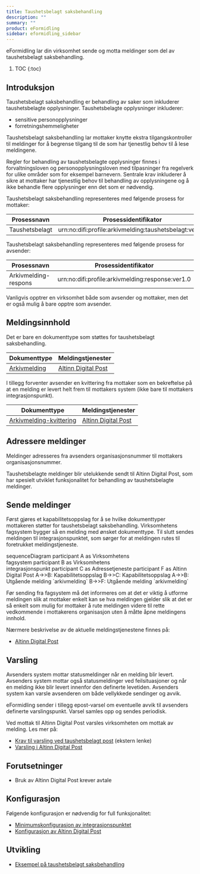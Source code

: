 ```yaml
---
title: Taushetsbelagt saksbehandling
description: ""
summary: ""
product: eFormidling
sidebar: eformidling_sidebar
---
```


eFormidling lar din virksomhet sende og motta meldinger som del av taushetsbelagt saksbehandling.

1. TOC
{:toc}

## Introduksjon

Taushetsbelagt saksbehandling er behandling av saker som inkluderer taushetsbelagte opplysninger. Taushetsbelagte
opplysninger inkluderer:

- sensitive personopplysninger
- forretningshemmeligheter

Taushetsbelagt saksbehandling lar mottaker knytte ekstra tilgangskontroller til meldinger for å begrense tilgang til de
som har tjenestlig behov til å lese meldingene.

Regler for behandling av taushetsbelagte opplysninger finnes i forvaltningsloven og personopplysningsloven  med
tilpasninger fra regelverk for ulike områder som for eksempel barnevern. Sentrale krav inkluderer å sikre at mottaker
har tjenestlig behov til behandling av opplysningene og å ikke behandle flere opplysninger enn det som er nødvendig. 

Taushetsbelagt saksbehandling representeres med følgende prosess for mottaker:

| **Prosessnavn** | **Prosessidentifikator**                               |
|-----------------|--------------------------------------------------------|
| Taushetsbelagt  | urn:no:difi:profile:arkivmelding:taushetsbelagt:ver1.0 |

Taushetsbelagt saksbehandling representeres med følgende prosess for avsender:

| **Prosessnavn**      | **Prosessidentifikator**                         |
|----------------------|--------------------------------------------------|
| Arkivmelding-respons | urn:no:difi:profile:arkivmelding:response:ver1.0 |

Vanligvis opptrer en virksomhet både som avsender og mottaker, men det er også mulig å bare opptre som avsender.

## Meldingsinnhold

Det er bare en dokumenttype som støttes for taushetsbelagt saksbehandling.

| **Dokumenttype**                                        | **Meldingstjenester**                                                     |
|---------------------------------------------------------|---------------------------------------------------------------------------|
| [Arkivmelding](../Utvikling/Dokumenttyper/arkivmelding) | [Altinn Digital Post](../Utvikling/Meldingstjenester/altinn_digital_post) |

I tillegg forventer avsender en kvittering fra mottaker som en bekreftelse på at en melding er levert helt frem til
mottakers system (ikke bare til mottakers integrasjonspunkt).

| **Dokumenttype**                                                             | **Meldingstjenester**                                                     |
|------------------------------------------------------------------------------|---------------------------------------------------------------------------|
| [Arkivmelding-kvittering](../Utvikling/Dokumenttyper/arkivmeldingkvittering) | [Altinn Digital Post](../Utvikling/Meldingstjenester/altinn_digital_post) |

## Adressere meldinger

Meldinger adresseres fra avsenders organisasjonsnummer til mottakers organisasjonsnummer.

Taushetsbelagte meldinger blir utelukkende sendt til Altinn Digital Post, som har spesielt utviklet funksjonalitet for
behandling av taushetsbelagte meldinger.

## Sende meldinger

Først gjøres et kapabilitetsoppslag for å se hvilke dokumenttyper mottakeren støtter for taushetsbelagt saksbehandling.
Virksomhetens fagsystem bygger så en melding med ønsket dokumenttype. Til slutt sendes meldingen til
integrasjonspunktet, som sørger for at meldingen rutes til foretrukket meldingstjeneste.

<div class="mermaid">
sequenceDiagram
participant A as Virksomhetens<br>fagsystem
participant B as Virksomhetens<br>integrasjonspunkt
participant C as Adressetjeneste
participant F as Altinn Digital Post
A->>B: Kapabilitetsoppslag
B->>C: Kapabilitetsoppslag
A->>B: Utgående melding `arkivmelding`
B->>F: Utgående melding `arkivmelding`
</div>

Før sending fra fagsystem må det informeres om at det er viktig å utforme meldingen slik at mottaker enkelt kan se hva
meldingen gjelder slik at det er så enkelt som mulig for mottaker å rute meldingen videre til rette vedkommende i
mottakerens organisasjon uten å måtte åpne meldingens innhold.

Nærmere beskrivelse av de aktuelle meldingstjenestene finnes på:

- [Altinn Digital Post](../Utvikling/Meldingstjenester/altinn_digital_post)

## Varsling

Avsenders system mottar statusmeldinger når en melding blir levert. Avsenders system mottar også statusmeldinger ved
feilsituasjoner og når en melding ikke blir levert innenfor den definerte levetiden. Avsenders system kan varsle
avsenderen om både vellykkede sendinger og avvik.

eFormidling sender i tillegg epost-varsel om eventuelle avvik til avsenders definerte varslingspunkt. Varsel samles opp
og sendes periodisk.

Ved mottak til Altinn Digital Post varsles virksomheten om mottak av melding. Les mer på:

- [Krav til varsling ved taushetsbelagt post](https://altinn.github.io/docs/utviklingsguider/digital-post-til-virksomheter/overorndet-funksjonalitet/#krav-til-varsling-ved-taushetsbelagt-post) (ekstern lenke)
- [Varsling i Altinn Digital Post](https://altinn.github.io/docs/utviklingsguider/varsling/)

## Forutsetninger

- Bruk av Altinn Digital Post krever avtale

## Konfigurasjon

Følgende konfigurasjon er nødvendig for full funksjonalitet:
 
- [Minimumskonfigurasjon av integrasjonspunktet](../installasjon/installasjon#minimumskonfigurasjon)
- [Konfigurasjon av Altinn Digital Post](../installasjon/installasjon#konfigurere-altinn-digital-post-dpv)

## Utvikling

- [Eksempel på taushetsbelagt saksbehandling](../Utvikling/Eksempel/taushetsbelagt_saksbehandling)
